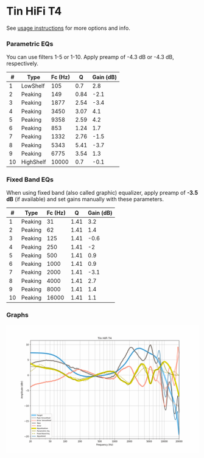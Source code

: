 # Tin HiFi T4
See [usage instructions](https://github.com/jaakkopasanen/AutoEq#usage) for more options and info.

### Parametric EQs
You can use filters 1-5 or 1-10. Apply preamp of -4.3 dB or -4.3 dB, respectively.

|   # | Type      |   Fc (Hz) |    Q |   Gain (dB) |
|-----|-----------|-----------|------|-------------|
|   1 | LowShelf  |       105 | 0.7  |         2.8 |
|   2 | Peaking   |       149 | 0.84 |        -2.1 |
|   3 | Peaking   |      1877 | 2.54 |        -3.4 |
|   4 | Peaking   |      3450 | 3.07 |         4.1 |
|   5 | Peaking   |      9358 | 2.59 |         4.2 |
|   6 | Peaking   |       853 | 1.24 |         1.7 |
|   7 | Peaking   |      1332 | 2.76 |        -1.5 |
|   8 | Peaking   |      5343 | 5.41 |        -3.7 |
|   9 | Peaking   |      6775 | 3.54 |         1.3 |
|  10 | HighShelf |     10000 | 0.7  |        -0.1 |

### Fixed Band EQs
When using fixed band (also called graphic) equalizer, apply preamp of **-3.5 dB** (if available) and set gains manually with these parameters.

|   # | Type    |   Fc (Hz) |    Q |   Gain (dB) |
|-----|---------|-----------|------|-------------|
|   1 | Peaking |        31 | 1.41 |         3.2 |
|   2 | Peaking |        62 | 1.41 |         1.4 |
|   3 | Peaking |       125 | 1.41 |        -0.6 |
|   4 | Peaking |       250 | 1.41 |        -2   |
|   5 | Peaking |       500 | 1.41 |         0.9 |
|   6 | Peaking |      1000 | 1.41 |         0.9 |
|   7 | Peaking |      2000 | 1.41 |        -3.1 |
|   8 | Peaking |      4000 | 1.41 |         2.7 |
|   9 | Peaking |      8000 | 1.41 |         1.4 |
|  10 | Peaking |     16000 | 1.41 |         1.1 |

### Graphs
![](./Tin%20HiFi%20T4.png)
